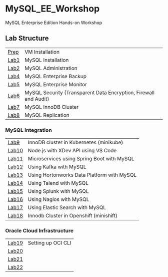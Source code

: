 # MySQL_EE_Workshop
MySQL Enterprise Edition Hands-on Workshop
## Lab Structure
|||
| ------------- | ------------------------------------------------------- |
| [Prep](Prep) | VM Installation
| [Lab1](Lab1) | MySQL Installation
| [Lab2](Lab2) | MySQL Administration     
| [Lab4](Lab4) | MySQL Enterprise Backup
| [Lab5](Lab5) | MySQL Enterprise Monitor
| [Lab6](Lab6) | MySQL Security (Transparent Data Encryption, Firewall and Audit)
| [Lab7](Lab7) | MySQL InnoDB Cluster
| [Lab8](Lab8) | MySQL Replication

### MySQL Integration
|||
| -------------  | ------------------------------------------------------- |
| [Lab9](Lab9)   | InnoDB cluster in Kubernetes (minikube)
| [Lab10](Lab10) | Node.js with XDev API using VS Code   
| [Lab11](Lab11) | Microservices using Spring Boot with MySQL
| [Lab12](Lab12) | Using Kafka with MySQL
| [Lab13](Lab13) | Using Hortonworks Data Platform with MySQL
| [Lab14](Lab14) | Using Talend with MySQL
| [Lab15](Lab15) | Using Splunk with MySQL
| [Lab16](Lab16) | Using Nagios with MySQL
| [Lab17](Lab17) | Using Elastic Search with MySQL
| [Lab18](Lab18) | Innodb Cluster in Openshift (minishift)

### Oracle Cloud Infrastructure
|||
| -------------  | ------------------------------------------------------- |
| [Lab19](Lab19) | Setting up OCI CLI
| [Lab20](Lab20) | 
| [Lab21](Lab21) | 
| [Lab22](Lab22) | 

